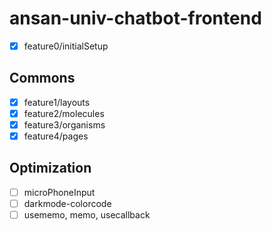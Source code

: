 # ansan-univ-chatbot-frontend

- [x] feature0/initialSetup

## Commons

- [x] feature1/layouts
- [x] feature2/molecules
- [x] feature3/organisms
- [x] feature4/pages

## Optimization

- [ ] microPhoneInput
- [ ] darkmode-colorcode
- [ ] usememo, memo, usecallback

